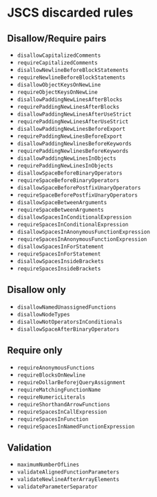 # JSCS discarded rules

## Disallow/Require pairs
* `disallowCapitalizedComments`
* `requireCapitalizedComments`
* `disallowNewlineBeforeBlockStatements`
* `requireNewlineBeforeBlockStatements`
* `disallowObjectKeysOnNewLine`
* `requireObjectKeysOnNewLine`
* `disallowPaddingNewLinesAfterBlocks`
* `requirePaddingNewLinesAfterBlocks`
* `disallowPaddingNewLinesAfterUseStrict`
* `requirePaddingNewLinesAfterUseStrict`
* `disallowPaddingNewLinesBeforeExport`
* `requirePaddingNewLinesBeforeExport`
* `disallowPaddingNewlinesBeforeKeywords`
* `requirePaddingNewlinesBeforeKeywords`
* `disallowPaddingNewLinesInObjects`
* `requirePaddingNewLinesInObjects`
* `disallowSpaceBeforeBinaryOperators`
* `requireSpaceBeforeBinaryOperators`
* `disallowSpaceBeforePostfixUnaryOperators`
* `requireSpaceBeforePostfixUnaryOperators`
* `disallowSpaceBetweenArguments`
* `requireSpaceBetweenArguments`
* `disallowSpacesInConditionalExpression`
* `requireSpacesInConditionalExpression`
* `disallowSpacesInAnonymousFunctionExpression`
* `requireSpacesInAnonymousFunctionExpression`
* `disallowSpacesInForStatement`
* `requireSpacesInForStatement`
* `disallowSpacesInsideBrackets`
* `requireSpacesInsideBrackets`

## Disallow only
* `disallowNamedUnassignedFunctions`
* `disallowNodeTypes`
* `disallowNotOperatorsInConditionals`
* `disallowSpaceAfterBinaryOperators`

## Require only
* `requireAnonymousFunctions`
* `requireBlocksOnNewline`
* `requireDollarBeforejQueryAssignment`
* `requireMatchingFunctionName`
* `requireNumericLiterals`
* `requireShorthandArrowFunctions`
* `requireSpacesInCallExpression`
* `requireSpacesInFunction`
* `requireSpacesInNamedFunctionExpression`

## Validation
* `maximumNumberOfLines`
* `validateAlignedFunctionParameters`
* `validateNewlineAfterArrayElements`
* `validateParameterSeparator`
